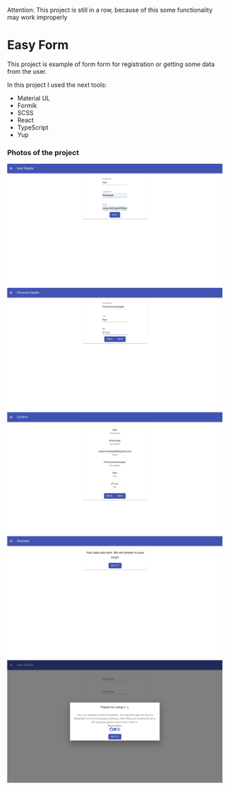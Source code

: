 Attention: This project is still in a row, because of this some functionality may work improperly

<h1> Easy Form </h1>
<p>This project is example of form form for registration or getting some data from the user.</p>
<p>In this project I used the next tools:</p>
<ul>
  <li>Material UL</li>
  <li>Formik</li>
  <li>SCSS</li>
  <li>React</li>
  <li>TypeScript</li>
  <li>Yup</li>
</ul>

<h3>Photos of the project</h3>

<img width="500px" src="src/photos_for_github/user-details.png"     alt="user details page">
<img width="500px" src="src/photos_for_github/personal-details.png" alt="personal details page">
<img width="500px" src="src/photos_for_github/confirm.png"          alt="confirm page">
<img width="500px" src="src/photos_for_github/success.png"          alt="success page">
<img width="500px" src="src/photos_for_github/modal-window.png"     alt="modal window">